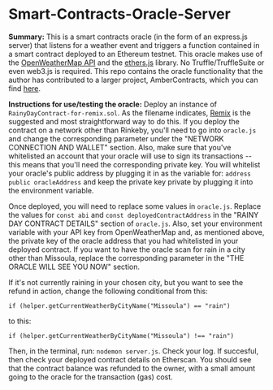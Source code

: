 # Smart-Contracts-Oracle-Server
**Summary:** This is a smart contracts oracle (in the form of an express.js server) that listens for a weather event and triggers a function contained in a smart contract deployed to an Ethereum testnet. This oracle makes use of the [OpenWeatherMap API](https://openweathermap.org/) and the [ethers.js](https://docs.ethers.io/ethers.js/html/index.html) library. No Truffle/TruffleSuite or even web3.js is required. This repo contains the oracle functionality that the author has contributed to a larger project, AmberContracts, which you can find [here](https://github.com/KristinJoy/contracts_amber).

**Instructions for use/testing the oracle:** Deploy an instance of `RainyDayContract-for-remix.sol`. As the filename indicates, [Remix](https://remix.ethereum.org) is the suggested and most straightforward way to do this. If you deploy the contract on a network other than Rinkeby, you'll need to go into `oracle.js` and change the corresponding parameter under the "NETWORK CONNECTION AND WALLET" section. Also, make sure that you've whitelisted an account that your oracle will use to sign its transactions -- this means that you'll need the corresponding private key. You will whitelist your oracle's public address by plugging it in as the variable for: `address public oracleAddress` and keep the private key private by plugging it into the environment variable.

Once deployed, you will need to replace some values in `oracle.js`. Replace the values for `const abi` and `const deployedContractAddress` in the "RAINY DAY CONTRACT DETAILS" section of `oracle.js`. Also, set your environment variable with your API key from OpenWeatherMap and, as mentioned above, the private key of the oracle address that you had whitelisted in your deployed contract. If you want to have the oracle scan for rain in a city other than Missoula, replace the corresponding parameter in the "THE ORACLE WILL SEE YOU NOW" section.

If it's not currently raining in your chosen city, but you want to see the refund in action, change the following conditional from this:

    if (helper.getCurrentWeatherByCityName("Missoula") == "rain")

to this:

    if (helper.getCurrentWeatherByCityName("Missoula") !== "rain")

Then, in the terminal, run: `nodemon server.js`. Check your log. If succesful, then check your deployed contract details on Etherscan. You should see that the contract balance was refunded to the owner, with a small amount going to the oracle for the transaction (gas) cost.
